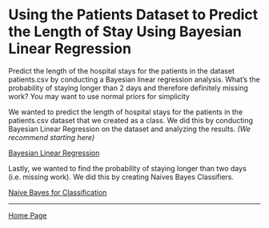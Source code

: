 # Using the Patients Dataset to Predict the Length of Stay Using Bayesian Linear Regression

Predict the length of the hospital stays for the patients in the dataset patients.csv by conducting a Bayesian
linear regression analysis. What’s the probability of staying longer than 2 days and therefore definitely missing
work? You may want to use normal priors for simplicity

We wanted to predict the length of hospital stays for the patients in the patients.csv dataset that we created as a class. We did this by conducting Bayesian Linear Regression on the dataset and analyzing the results. *(We recommend starting here)*

[Bayesian Linear Regression](https://github.com/EvaGostiuk/MAT4376-project-2-team-3/blob/master/PATIENTS_DataSet/01-Bayesian_Linear_Regression.md)

Lastly, we wanted to find the probability of staying longer than two days (i.e. missing work). We did this by creating Naives Bayes Classifiers.

[Naive Bayes for Classification](https://github.com/EvaGostiuk/MAT4376-project-2-team-3/tree/master/PATIENTS_DataSet)

---

[Home Page](https://github.com/EvaGostiuk/MAT4376-project-2-team-3/blob/master/README.md)
